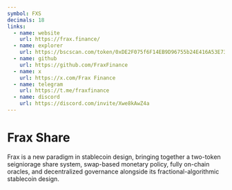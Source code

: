 ```yaml
---
symbol: FXS
decimals: 18
links:
  - name: website
    url: https://frax.finance/
  - name: explorer
    url: https://bscscan.com/token/0xDE2F075f6F14EB9D96755b24E416A53E736Ca363
  - name: github
    url: https://github.com/FraxFinance
  - name: x
    url: https://x.com/Frax Finance
  - name: telegram
    url: https://t.me/fraxfinance
  - name: discord
    url: https://discord.com/invite/Xwe8kAwZ4a
---
```


# Frax Share

Frax is a new paradigm in stablecoin design, bringing together a two-token seigniorage share system, swap-based monetary policy, fully on-chain oracles, and decentralized governance alongside its fractional-algorithmic stablecoin design.
